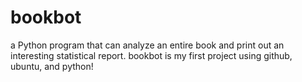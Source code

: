 # bookbot
a Python program that can analyze an entire book and print out an interesting statistical report.
bookbot is my first project using github, ubuntu, and python!
